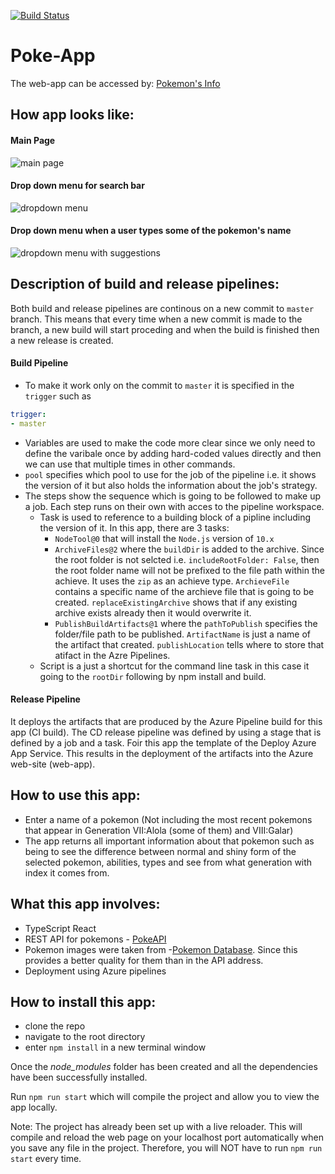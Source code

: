 [![Build Status](https://dev.azure.com/msa-devops-2020-nu/pokemon-app/_apis/build/status/nataliausoltseva.Phase-1-web-app-2020?branchName=master)](https://dev.azure.com/msa-devops-2020-nu/pokemon-app/_build/latest?definitionId=1&branchName=master)

# Poke-App

The web-app can be accessed by: [Pokemon's Info](https://pokeapp-nu.azurewebsites.net/)

## How app looks like:
#### Main Page
![main page](https://user-images.githubusercontent.com/26496834/87839433-e6501100-c8ee-11ea-84a9-5c9bd98e4175.PNG)

#### Drop down menu for search bar
![dropdown menu](https://user-images.githubusercontent.com/26496834/87839466-113a6500-c8ef-11ea-86e7-010f3daf2635.PNG)

#### Drop down menu when a user types some of the pokemon's name
![dropdown menu with suggestions](https://user-images.githubusercontent.com/26496834/87839474-1992a000-c8ef-11ea-959f-2408ed114d42.PNG)

## Description of build and release pipelines:
Both build and release pipelines are continous on a new commit to `master` branch. This means that every time when a new commit is made to the branch, a new build will start proceding and when the build is finished then a new release is created.

#### Build Pipeline ####
- To make it work only on the commit to `master` it is specified in the `trigger` such as 
```yml
trigger:
- master
```
- Variables are used to make the code more clear since we only need to define the varibale once by adding hard-coded values directly and then we can use that multiple times in other commands.
- `pool` specifies which pool to use for the job of the pipeline i.e. it shows the version of it but also holds the information about the job's strategy.
- The steps show the sequence which is going to be followed to make up a job. Each step runs on their own with acces to the pipeline workspace.
  - Task is used to reference to a building block of a pipline including the version of it. In this app, there are 3 tasks:
    - `NodeTool@0` that will install the `Node.js` version of `10.x`
    - `ArchiveFiles@2` where the `buildDir` is added to the archive. Since the root folder is not selcted i.e. `includeRootFolder: False`, then the root folder name will not be prefixed to the file path within the achieve. It uses the `zip` as an achieve type. `ArchieveFile` contains a specific name of the archieve file that is going to be created. `replaceExistingArchive` shows that if any existing archive exists already then it would overwrite it.
    - `PublishBuildArtifacts@1` where the `pathToPublish` specifies the folder/file path to be published. `ArtifactName` is just a name of the artifact that created. `publishLocation` tells where to store that atifact in the Azre Pipelines.
  - Script is a just a shortcut for the command line task in this case it going to the `rootDir` following by npm install and build.
  
#### Release Pipeline ####
It deploys the artifacts that are produced by the Azure Pipeline build for this app (CI build). The CD release pipeline was defined by using a stage that is defined by a job and a task. Foir this app the template of the Deploy Azure App Service. This results in the deployment of the artifacts into the Azure web-site (web-app).

## How to use this app: 
- Enter a name of a pokemon (Not including the most recent pokemons that appear in Generation VII:Alola (some of them) and VIII:Galar)
- The app returns all important information about that pokemon such as being to see the difference between normal and shiny form of the selected pokemon, abilities, types and see from what generation with index it comes from.

## What this app involves:
- TypeScript React
- REST API for pokemons - [PokeAPI](https://pokeapi.co/)
- Pokemon images were taken from -[Pokemon Database](https://pokemondb.net/sprites/). Since this provides a better quality for them than in the API address.
- Deployment using Azure pipelines

## How to install this app:
- clone the repo
- navigate to the root directory
- enter `npm install` in a new terminal window

Once the *node_modules* folder has been created and all the dependencies have been successfully installed. 

Run `npm run start` which will compile the project and allow you to view the app locally.

Note: The project has already been set up with a live reloader. This will compile and reload the web page on your localhost port automatically when you save any file in the project. Therefore, you will NOT have to run `npm run start` every time.
